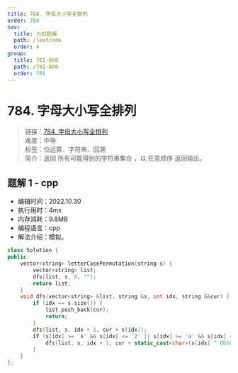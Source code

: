 ```yaml
---
title: 784. 字母大小写全排列
order: 784
nav:
  title: 力扣题解
  path: /leetcode
  order: 4
group:
  title: 701-800
  path: /701-800
  order: 701
---
```


# 784. 字母大小写全排列

> 链接：[784. 字母大小写全排列](https://leetcode.cn/problems/letter-case-permutation/)  
> 难度：中等  
> 标签：位运算、字符串、回溯  
> 简介：返回 所有可能得到的字符串集合 。以 任意顺序 返回输出。

## 题解 1 - cpp

- 编辑时间：2022.10.30
- 执行用时：4ms
- 内存消耗：9.8MB
- 编程语言：cpp
- 解法介绍：模拟。

```cpp
class Solution {
public:
    vector<string> letterCasePermutation(string s) {
        vector<string> list;
        dfs(list, s, 0, "");
        return list;
    }
    void dfs(vector<string> &list, string &s, int idx, string &&cur) {
        if (idx == s.size()) {
            list.push_back(cur);
            return;
        }
        dfs(list, s, idx + 1, cur + s[idx]);
        if (s[idx] >= 'A' && s[idx] <= 'Z' || s[idx] >= 'a' && s[idx] <= 'z') {
            dfs(list, s, idx + 1, cur + static_cast<char>(s[idx] ^ 0b100000));
        }
    }
};
```
